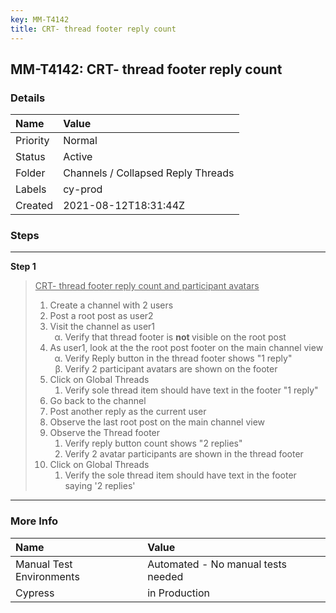```yaml
---
key: MM-T4142
title: CRT- thread footer reply count
---
```


## MM-T4142: CRT- thread footer reply count

### Details

| Name     | Value                              |
| :------- | :--------------------------------- |
| Priority | Normal                             |
| Status   | Active                             |
| Folder   | Channels / Collapsed Reply Threads |
| Labels   | cy-prod                            |
| Created  | 2021-08-12T18:31:44Z               |

### Steps

<hr/>

**Step 1**

> <article><u>CRT- thread footer reply count and participant avatars</u><ol><li>Create a channel with 2 users</li><li>Post a root post as user2</li><li>Visit the channel as user1<ol style="list-style-type:lower-greek"><li>Verify that thread footer is <strong>not </strong>visible on the root post</li></ol></li><li>As user1, look at the the root post footer on the main channel view<ol style="list-style-type:lower-greek"><li>Verify Reply button in the thread footer shows "1 reply"</li><li>Verify 2 participant avatars are shown on the footer</li></ol></li><li>Click on Global Threads<ol><li>Verify sole thread item should have text in the footer "1 reply"</li></ol></li><li>Go back to the channel</li><li>Post another reply as the current user</li><li>Observe the last root post on the main channel view</li><li>Observe the Thread footer<ol><li>Verify reply button count shows "2 replies"</li><li>Verify 2 avatar participants are shown in the thread footer</li></ol></li><li>Click on Global Threads<ol><li>Verify the sole thread item should have text in the footer saying '2 replies'</li></ol></li></ol></article>

<hr/>

### More Info

| Name                     | Value                              |
| :----------------------- | :--------------------------------- |
| Manual Test Environments | Automated - No manual tests needed |
| Cypress                  | in Production                      |

